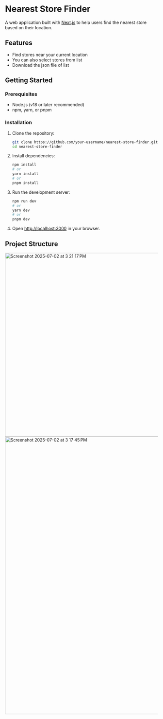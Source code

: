 # Nearest Store Finder

A web application built with [Next.js](https://nextjs.org/) to help users find the nearest store based on their location.

## Features

- Find stores near your current location
- You can also select stores from list
- Download the json file of list

## Getting Started

### Prerequisites

- Node.js (v18 or later recommended)
- npm, yarn, or pnpm

### Installation

1. Clone the repository:

   ```bash
   git clone https://github.com/your-username/nearest-store-finder.git
   cd nearest-store-finder
   ```

2. Install dependencies:

   ```bash
   npm install
   # or
   yarn install
   # or
   pnpm install
   ```


3. Run the development server:

   ```bash
   npm run dev
   # or
   yarn dev
   # or
   pnpm dev
   ```

4. Open [http://localhost:3000](http://localhost:3000) in your browser.

## Project Structure

<img width="604" alt="Screenshot 2025-07-02 at 3 21 17 PM" src="https://github.com/user-attachments/assets/e816847c-eede-4aa7-883a-d6f597577171" />

<img width="912" alt="Screenshot 2025-07-02 at 3 17 45 PM" src="https://github.com/user-attachments/assets/9e67cf9e-2cf4-474a-a2cb-a83fc15c4686" />
